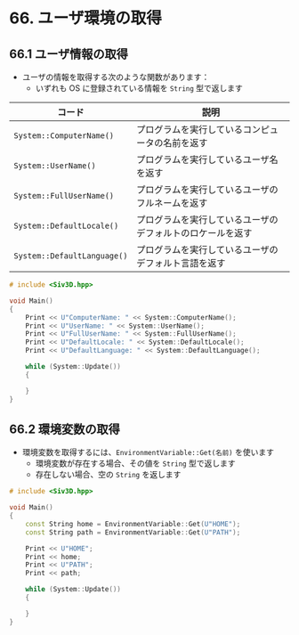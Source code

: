 # 66. ユーザ環境の取得

## 66.1 ユーザ情報の取得
- ユーザの情報を取得する次のような関数があります：
    - いずれも OS に登録されている情報を `String` 型で返します

| コード | 説明 |
|--|--|
| `System::ComputerName()` | プログラムを実行しているコンピュータの名前を返す |
| `System::UserName()` | プログラムを実行しているユーザ名を返す |
| `System::FullUserName()` | プログラムを実行しているユーザのフルネームを返す |
| `System::DefaultLocale()` | プログラムを実行しているユーザのデフォルトのロケールを返す |
| `System::DefaultLanguage()` | プログラムを実行しているユーザのデフォルト言語を返す |

```cpp
# include <Siv3D.hpp>

void Main()
{
	Print << U"ComputerName: " << System::ComputerName();
	Print << U"UserName: " << System::UserName();
	Print << U"FullUserName: " << System::FullUserName();
	Print << U"DefaultLocale: " << System::DefaultLocale();
	Print << U"DefaultLanguage: " << System::DefaultLanguage();

	while (System::Update())
	{

	}
}
```

## 66.2 環境変数の取得
- 環境変数を取得するには、`EnvironmentVariable::Get(名前)` を使います
    - 環境変数が存在する場合、その値を `String` 型で返します
    - 存在しない場合、空の `String` を返します

```cpp
# include <Siv3D.hpp>

void Main()
{
	const String home = EnvironmentVariable::Get(U"HOME");
	const String path = EnvironmentVariable::Get(U"PATH");

	Print << U"HOME";
	Print << home;
	Print << U"PATH";
	Print << path;

	while (System::Update())
	{

	}
}
```
